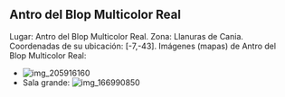 ## Antro del Blop Multicolor Real
Lugar: Antro del Blop Multicolor Real.
Zona: Llanuras de Cania.
Coordenadas de su ubicación: [-7,-43].
Imágenes (mapas) de Antro del Blop Multicolor Real:
- ![img_205916160](https://media.discordapp.net/attachments/1115311447145193482/1115348216284708874/205916160.jpg)
- Sala grande: ![img_166990850](https://media.discordapp.net/attachments/1115311447145193482/1115335221076828200/166990850.jpg)